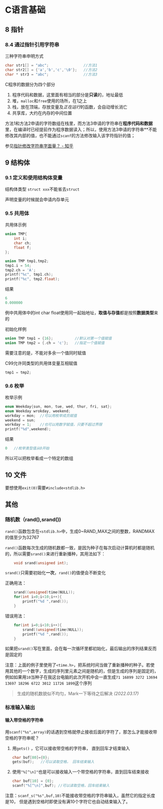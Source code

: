 # C语言基础

## 8 指针

### 8.4 通过指针引用字符串

三种字符串申明方式

```c
char str1[] = "abc";                //方法1
char str2[] = {'a','b','c','\0'};   //方法2
char * str3 = "abc";                //方法3
```

C程序的数据分为四个部分

1. 程序代码和数据，这里面有相当的部分是**只读**的，地址最低
2. 堆，`malloc`和`free`使用的场所，在1之上
3. 栈，放在顶端，存放变量及*正在运行*的函数，会自动增长消亡
4. 共享库，大约在内存的中间位置

方法1和方法2申请的字符数组在栈里，而方法3申请的字符串在**程序代码和数据**里，在编译时已经提前作为程序数据读入；所以，使用方法3申请的字符串**不能修改其内部的值，也不能通过`scanf`的方法修改输入该字符指针的值；

参见[指针修改字符串字面量？ \- 知乎][1]

## 9 结构体

### 9.1 定义和使用结构体变量

结构体类型 `struct xxx`不能省去`struct`

声明变量的时候就会申请内存单元

### 9.5 共用体

共用体示例

```c
union TMP{
    int i;
    char ch;
    float f;
};

union TMP tmp1,tmp2;
tmp1.i = 54;
tmp2.ch = 'A';
printf("%c", tmp1.ch);
printf("%c", tmp2.float);
```

结果

```c
6
0.000000
```

例中共用体中的int char float使用同一起始地址，**取值与存值**都是按照**数据类型**来的

初始化样例

```c
union TMP tmp1 = {16};          //默认对第一个值赋值
union TMP tmp2 = {.ch = 'c'};   //指定一个值赋值
```

需要注意的是，不能对多余一个值同时赋值

C99允许同类型的共用体变量互相赋值

```c
tmp1 = tmp2;
```

### 9.6 枚举

枚举示例

```c
enum Weekday{sun, mon, tue, wed, thur, fri, sat};
enum Weekday wrokday, weekend;
workday = mon;  //可以用枚举成员赋值
weekend = sun;
workday = 1;    //也可以用数字赋值，只要不超过界限
printf("%d",weekend);
```

结果

```c
0   //枚举类型值从0开始
```

所以可以把枚举看成一个特定的数组

## 10 文件

要想使用`exit(0)`需要`#include<stdlib.h>`

## 其他

### 随机数（rand(),srand())

`rand()`函数包含在`<stdlib.h>`中，生成0\~RAND_MAX之间的整数，RANDMAX的值至少为32767

`rand()`函数每次生成的随机数都一致，是因为种子在每次启动计算机时都是随机的，所以需要`srand()`来进行重新播种，其用法如下：

```c
    void srand(unsigned int);
```

`srand()`只需要初始化**一次**，`rand()`的值便会不断变化

正确用法：

```c
    srand((unsigned)time(NULL));
    for(int i=0;i<10;i++){
        printf("%d ",rand());
    }
```

错误用法：

```c
    for(int i=0;i<10;i++){
        srand((unsigned)time(NULL));
        printf("%d ",rand());
    }
```

如果把`srand()`写在里面，会在每一次循环里都初始化，最后输出的序列结果反而是固定的

注意：上面的例子里使用了`<time.h>`，把系统时间当做了重新播种的种子。若使用其他的一个数字，生成的序列里元素之间是随机的，但是生成的序列是固定的，例如如果用`10`当种子在我这台电脑的此次开机中会一直生成`71 16899 3272 13694 13697 18296 6722 3012 11726 1899`这个序列

> 生成的随机数貌似不均匀，Mark一下等待之后解决 *(2022.03.17)*

### 标准输入输出

#### 输入带空格的字符串

用`scanf("%s",array)`的话遇到空格就停止接收后面的字符了，那怎么才能接收带空格的字符串呢？

1. 用`gets()` ，它可以接收带空格的字符串， 直到回车才结束输入

    ```c
    char buf[80]={0}; 
    gets(buf);   //可以读取空格， 回车结束输入
    ```

2. 使用`"%[^\n]"`也是可以接收输入一个带空格的字符串，直到回车结束接收

    ```c
    char buf[10] = {0};
    scanf("%[^\n]",buf); //可以读取空格，回车结束输入
    ```

注意：`scanf_s("%s",buf,10)`不能接收带空格的字符串输入，虽然它的指定长度是10， 但是遇到空格时即使没有满10个字符它也自动结束输入了。

[1]:<https://www.zhihu.com/question/28191923>